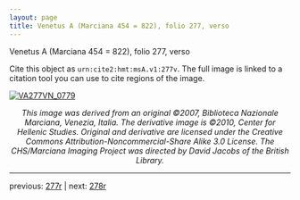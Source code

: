 ```yaml
---
layout: page
title: Venetus A (Marciana 454 = 822), folio 277, verso
---
```


Venetus A (Marciana 454 = 822), folio 277, verso

Cite this object as `urn:cite2:hmt:msA.v1:277v`.  The full image is linked to a citation tool you can use to cite regions of the image.

[![VA277VN_0779](http://www.homermultitext.org/iipsrv?IIIF=/project/homer/pyramidal/deepzoom/hmt/vaimg/2017a/VA277VN_0779.tif/full/800,/0/default.jpg)](http://www.homermultitext.org/ict2/?urn=urn:cite2:hmt:vaimg.2017a:VA277VN_0779) 

<p style="text-align: center; font-style: italic;">This image was derived from an original ©2007, Biblioteca Nazionale Marciana, Venezia, Italia. The derivative image is ©2010, Center for Hellenic Studies. Original and derivative are licensed under the Creative Commons Attribution-Noncommercial-Share Alike 3.0 License. The CHS/Marciana Imaging Project was directed by David Jacobs of the British Library.</p>

---

previous: [277r](../277r/) | next: [278r](../278r/)